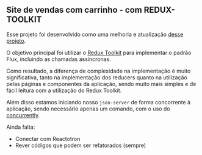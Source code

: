 ## Site de vendas com carrinho - com REDUX-TOOLKIT

Esse projeto foi desenvolvido como uma melhoria e atualização [desse projeto](https://github.com/emersonsdo/cheng-shoes).

O objetivo principal foi utilizar o [Redux Toolkit](https://redux-toolkit.js.org/) para implementar o
padrão Flux, incluindo as chamadas assíncronas.

Como resultado, a diferença de complexidade na implementação é muito significativa, tanto na implementação dos
reducers quanto na utilização pelas páginas e componentes da aplicação, sendo muito mais simples e
de fácil leitura com a utilização do Redux Toolkit.

Além disso estamos iniciando nosso `json-server` de forma concorrente à aplicação, sendo necessário apenas um comando, com o uso do [concurrently](https://www.npmjs.com/package/concurrently).

Ainda falta:

* Conectar com Reactotron
* Rever códigos que podem ser refatorados (sempre)
